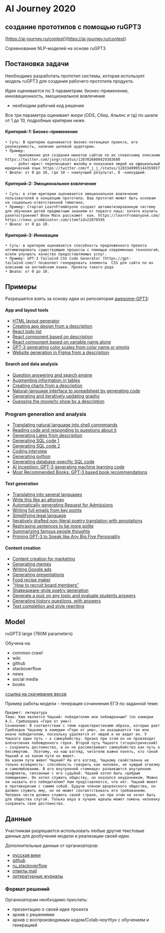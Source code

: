 # AI Journey 2020 
## создание прототипов с помощью ruGPT3

[https://ai-journey.ru/contest](https://ai-journey.ru/contest)

Соревнование NLP-моделей на основе ruGPT3 

## Постановка задачи
Необходимо разработать прототип системы, которая использует модель ruGPT3 для создания рабочего прототипа продукта.

Идея оценивается по 3 параметрам: бизнес-применение, инновационность, эмоциональное вовлечение
+ необходим рабочий код решения

Все три параметра оценивает жюри (ODS, Сбер, Альянс и тд) по шкале от 1 до 10, подробные критерии ниже.

#### Критерий-1: Бизнес-применение
    • Суть: В критерии оценивается бизнес-потенциал проекта, его реализуемость, наличие целевой аудитории.
    • Пример: 
        ◦ приложение для создания макетов сайтов по их словесному описанию https://twitter.com/jsngr/status/1287026808429383680
        ◦ робот-юрист переписывает жалобы и показания людей на официальный юридический язык https://twitter.com/f_j_j_/status/1283349995144359937 
    • Шкала: от 0 до 10, где 10 – наилучший результат, 0 -наихудший. 


#### Критерий-2: Эмоциональное вовлечение
    • Суть: в этом критерии оценивается эмоциональное вовлечение пользователей в концепцию прототипа. Ваш прототип может быть основам на социально-ответственной тематике, 
    • Пример: Стартап LearnFromAnyone создает автоматизированную систему для обучения детей предметным знаниям от первого лица: хотите изучить ракетостроение? Илон Маск расскажет  как. https://learnfromanyone.com/ https://news.ycombinator.com/item?id=23870595 
    • Шкала: от 0 до 10. 


#### Критерий-3: Инновации
    • Суть: в критерии оценивается способность предложенного проекта оптимизировать существующие процессы с помощью современных технологий, и/или улучшать качество предоставляемых услуг.
    • Пример: GPT-3 Tailwind CSS Code Generator (https://gpt-tailwind.com/) позволяет генерировать элементы  CSS для сайта по их описанию на английском языке. Проекты такого рода 
    • Шкала: от 0 до 10. 

## Примеры

Разрешается взять за основу идеи из репозитория [awesome-GPT3](https://github.com/elyase/awesome-gpt3):


#### App and layout tools
* [HTML layout generator](https://twitter.com/sharifshameem/status/1282676454690451457)
* [Creating app design from a description](https://twitter.com/jsngr/status/1284511080715362304)
* [React todo list](https://twitter.com/sharifshameem/status/1284421499915403264?s=09)
* [React component based on description](https://twitter.com/sharifshameem/status/1284095222939451393)
* [React component based on variable name alone](https://twitter.com/hturan/status/1282261783147958272)
* [GPT-3 generating color scales from color name or emojis](https://twitter.com/hturan/status/1282381985642614790)
* [Website generation in Figma from a description](https://twitter.com/jsngr/status/1287026808429383680)

#### Search and data analysis
* [Question answering and search engine](https://twitter.com/paraschopra/status/1284801028676653060)
* [Augmenting information in tables](https://twitter.com/pavtalk/status/1285410751092416513)
* [Creating charts from a description](https://twitter.com/nutanc/status/1285436266276745221)
* [Natural-language interface to spreadsheet by generating code](https://twitter.com/itsyashdani/status/1285695850300219392)
* [Generating and iteratively updating graphs](https://twitter.com/plotlygraphs/status/1286688715167936512)
* [Guessing the movie/tv show by a description](https://www.linkedin.com/posts/mehdimabrouki_artificialintelligence-deeplearning-nlp-activity-6701068610695135232-uRur)

### Program generation and analysis
* [Translating natural language into shell commmands](https://twitter.com/harlandduman/status/1282132804034150400)
* [Reading code and responding to questions about it](https://twitter.com/amasad/status/1285797739930869761)
* [Generating Latex from description](https://twitter.com/sh_reya/status/1284746918959239168)
* [Generating SQL code 1](https://twitter.com/aquariusacquah/status/1284706786247880705)
* [Generating SQL code 2](https://twitter.com/FaraazNishtar/status/1285934622891667457)
* [Coding interview](https://twitter.com/lacker/status/1279136788326432771/photo/1)
* [Generating python](https://twitter.com/josephbrionesaz/status/1283097878223675392)
* [Generating database-specific SQL code](https://twitter.com/FaraazNishtar/status/1285934622891667457)
* [AI Inceptiion: GPT-3 generating machine learning code](https://twitter.com/mattshumer_/status/1287125015528341506)
* [Most Recommended Books: GPT-3 based book recommendations](http://mostrecommendedbooks.com/gpt3)


#### Text generation
* [Translating into several languages](https://www.johnfaben.com/blog/gpt-3-translations)
* [Write this like an attorney](https://twitter.com/f_j_j_/status/1283349995144359937)
* [Automatically generating Request for Admissions](https://twitter.com/f_j_j_/status/1284050844787200000)
* [Writing full emails from key points](https://twitter.com/OthersideAI/status/1285776335638614017)
* [Simplifying legal language](https://twitter.com/michaeltefula/status/1285505897108832257)
* [Iteratively drafted non-literal poetry translation with annotations](https://imgur.com/a/3rmMVHC) 
* [Rephrasing sentences to be more polite](https://twitter.com/eturner303/status/1285342431244763136)
* [Summarizing famous people thoughts](https://twitter.com/paraschopra/status/1284423233047900161)
* [Priming GPT-3 to Speak like Any Big Five Personality](https://medium.com/intuitionmachine/priming-gpt-3-to-speak-like-any-big-five-personality-b610f5aca94f)

#### Content creation
* [Content creation for marketing](https://twitter.com/Siddharth87/status/1282823354567626754)
* [Generating memes](https://twitter.com/wowitsmrinal/status/1287175391040290816)
* [Writing Google ads](https://twitter.com/Siddharth87/status/1282823360825581568)
* [Generating presentations](http://www.bemmu.com/gpt3-presentation)
* [Food recipe maker](https://twitter.com/nutanc/status/1285602813385605120)
* ["How to recruit board members"](https://twitter.com/zebulgar/status/1283927560435326976)
* [Shakespeare-style poetry generation](https://twitter.com/Merzmensch/status/1282957710024159234)
* [Generate a quiz on any topic and evaluate students answers](https://twitter.com/Learn_Awesome/status/1286189729826738176)
* [Generating history questions, with answers](https://twitter.com/mckaywrigley/status/1285827683776004096)
* [Text completion and style rewriting](https://twitter.com/IntuitMachine/status/1287050253103968257)


## Model
ruGPT3 large (760M parameters) 

Обучена на:
 - common crawl
 - wiki
 - github
 - stackoverflow
 - news
 - social media
 - books

[ссылка на скачивание весов]()

Пример работы модели - генерация сочиннения ЕГЭ по заданной теме:
```
Предмет: литература
Тема: Кем является Чацкий: победителем или побежденным? (по комедии А.С. Грибоедова «Горе от ума»)
Сочинение: В соответствии с теми характеристиками образа, которые дает Грибоедов Чацкому в комедии «Горе от ума», он оказывается так или иначе победителем, поскольку удаляется от людей и не видит их. У Чацкого один путь — к самоубийству. Однако при этом он не производит впечатления побежденного героя. Второй путь Чацкого (эгоцентрический) — сохранить достоинство, и он не рассматривает самоубийство как путь к бессмертию.  Поэтому, на наш взгляд, читателю важно понять, кто такой Чацкий и на каком пути он живет.
На каком пути живет Чацкий? На его взгляд, Чацкому свойственна не только всеядность: способность говорить как человек, не чуждый эгоизму и самолюбованию. В его внутренней «темнице» развиваются внутренние конфликты, связанные с его судьбой. Чацкий хотел быть «добрым помещиком». Он хотел служить обществу, но оказался неудачником. Можно ли назвать его победителем? Нам представляется, что нет. Чацкий живет в противоречии с самим собой. Будучи членом дворянского общества, он должен служить ему, но не может соответствовать его требованиям. Человек чести должен служить своей стране, но при этом не хочет быть для общества слугой. Только вера в лучшие идеалы может помочь человеку сохранить свое достоинство.
```


## Данные
Участникам разрешается использовать любые другие текстовые данные для дообучения модели и реализации своей идеи.

Дополнительные данные от организаторов:
 - [русская вики](https://drive.google.com/file/d/1gY6Ly_lJa4j732BItiKAW0Mfus1pFdRs/view?usp=sharing)
 - [github](https://drive.google.com/file/d/1GBNPYJQSdFFVsGk15W2uEx_GsXtWacyD/view?usp=sharing)
 - [ru_stackoverflow](https://drive.google.com/file/d/1l5pJLwRfUExahemBlqKFNmvxtA1muGz2/view?usp=sharing)
 - [ответы mail](https://drive.google.com/file/d/1h-P7VdSWFSd7VClEWwpexD_Fp1Zzi8qN/view?usp=sharing)
 - [литературные журналы](https://drive.google.com/file/d/1hU7ixLuCf40_6QwFdIPJ3YzKfRBYFwL8/view?usp=sharing)


### Формат решений

Организаторам необходимо прислать:
 - презентацию о своей идее проекта
 - архив с решениями
 - архив с воспроизводимым кодом/Colab-ноутбук с обучением и генерацией
